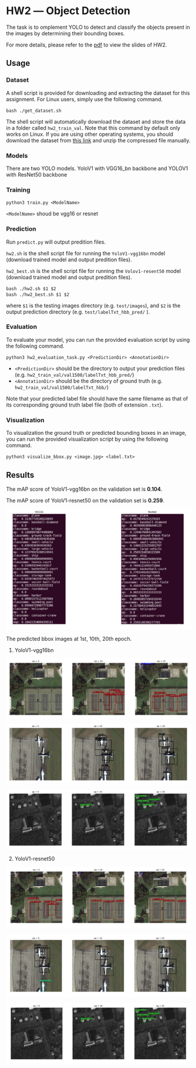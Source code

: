 



# HW2 ― Object Detection
The task is to omplement YOLO to detect and classify the objects present in the images by determining their bounding boxes.

For more details, please refer to the [pdf](https://github.com/kkeen699/DLCV-spring2019/blob/master/hw2/DLCV_hw2.pdf) to view the slides of HW2.

## Usage
### Dataset
A shell script is provided for downloading and extracting the dataset for this assignment. For Linux users, simply use the following command.

    bash ./get_dataset.sh
The shell script will automatically download the dataset and store the data in a folder called `hw2_train_val`. Note that this command by default only works on Linux. If you are using other operating systems, you should download the dataset from [this link](https://docs.google.com/uc?export=download&id=1dWX3wxwH4F9WRRk2GZJLHNRW5mv4HnPk) and unzip the compressed file manually.

### Models
There are two YOLO models. YoloV1 with VGG16_bn backbone and YOLOV1 with ResNet50 backbone

### Training
    python3 train.py <ModelName>
`<ModelName>` shoud be vgg16 or resnet
### Prediction
Run `predict.py` will output predition files.

`hw2.sh` is the shell script file for running the `YoloV1-vgg16bn` model (download trained model and output predition files).

`hw2_best.sh` is the shell script file for running the `Volov1-resent50` model (download trained model and output predition files).

    bash ./hw2.sh $1 $2
    bash ./hw2_best.sh $1 $2
where `$1` is the testing images directory (e.g. `test/images`), and `$2` is the output prediction directory (e.g. `test/labelTxt_hbb_pred/` ).

### Evaluation
To evaluate your model, you can run the provided evaluation script by using the following command.

    python3 hw2_evaluation_task.py <PredictionDir> <AnnotationDir>

 - `<PredictionDir>` should be the directory to output your prediction files (e.g. `hw2_train_val/val1500/labelTxt_hbb_pred/`)
 - `<AnnotationDir>` should be the directory of ground truth (e.g. `hw2_train_val/val1500/labelTxt_hbb/`)

Note that your predicted label file should have the same filename as that of its corresponding ground truth label file (both of extension ``.txt``).

### Visualization
To visualization the ground truth or predicted bounding boxes in an image, you can run the provided visualization script by using the following command.

    python3 visualize_bbox.py <image.jpg> <label.txt>

## Results

The mAP score of YoloV1-vgg16bn on the validation set is **0.104**.

The mAP score of YoloV1-resnet50 on the validation set is **0.259**.

<p align="center"> 
<img src="./image/map.png" alt="drawing" width=""/>
</p>

The predicted bbox images at 1st, 10th, 20th epoch.

1. YoloV1-vgg16bn
<p align="center"> 
<img src="./image/vgg16_0076.png" alt="drawing" width=""/>
</p>
<p align="center"> 
<img src="./image/vgg16_0086.png" alt="drawing" width=""/>
</p>
<p align="center"> 
<img src="./image/vgg16_0907.png" alt="drawing" width=""/>
</p>

2. YoloV1-resnet50
<p align="center"> 
<img src="./image/resnet_0076.png" alt="drawing" width=""/>
</p>
<p align="center"> 
<img src="./image/resnet_0086.png" alt="drawing" width=""/>
</p>
<p align="center"> 
<img src="./image/resnet_0907.png" alt="drawing" width=""/>
</p>